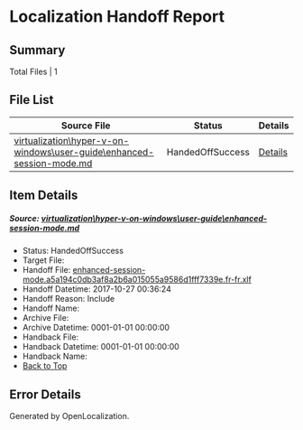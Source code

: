 # <a name='report-top'></a> Localization Handoff Report

## Summary
 Total Files | 1

## File List
 Source File | Status | Details 
 ----------- | ------ | ------- 
 [virtualization\hyper-v-on-windows\user-guide\enhanced-session-mode.md](https://github.com/Microsoft/Virtualization-Documentation-Private/blob/3ec9917c456875f68180323eb9e0470d5115325a/virtualization/hyper-v-on-windows/user-guide/enhanced-session-mode.md) | HandedOffSuccess | [Details](#52d51fca03f454a311a123f20e5aeda9376fdc3d211)

## Item Details
##### <a name='52d51fca03f454a311a123f20e5aeda9376fdc3d211'></a> Source: [virtualization\hyper-v-on-windows\user-guide\enhanced-session-mode.md](https://github.com/Microsoft/Virtualization-Documentation-Private/blob/3ec9917c456875f68180323eb9e0470d5115325a/virtualization/hyper-v-on-windows/user-guide/enhanced-session-mode.md)
* Status: HandedOffSuccess
* Target File: 
* Handoff File: [enhanced-session-mode.a5a194c0db3af8a2b6a015055a9586d1fff7339e.fr-fr.xlf](https://github.com/MicrosoftDocs/Virtualization-Documentation-Private.handoff/blob/c283d392e7af8cb52e16a75bcc7dc2094847e791/ol-handoff/MicrosoftDocs/Virtualization-Documentation-Private.fr-fr/live/enhanced-session-mode.a5a194c0db3af8a2b6a015055a9586d1fff7339e.fr-fr.xlf)
* Handoff Datetime: 2017-10-27 00:36:24
* Handoff Reason: Include
* Handoff Name: 
* Archive File: 
* Archive Datetime: 0001-01-01 00:00:00
* Handback File: 
* Handback Datetime: 0001-01-01 00:00:00
* Handback Name: 
* [Back to Top](#report-top)


## Error Details

Generated by OpenLocalization.
